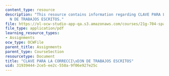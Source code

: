 ```yaml
---
content_type: resource
description: "This resource contains information regarding CLAVE PARA LA CORRECCI\xD3\
  N DE TRABAJOS ESCRITOS."
file: https://ol-ocw-studio-app-qa.s3.amazonaws.com/courses/21g-704-spanish-iv-spring-2005/319394442ce5ee2c558a9f06e927e25c_MIT21G_704S05_clave_correc.pdf
file_type: application/pdf
learning_resource_types:
- Assignments
ocw_type: OCWFile
parent_title: Assignments
parent_type: CourseSection
resourcetype: Document
title: "CLAVE PARA LA CORRECCI\xD3N DE TRABAJOS ESCRITOS"
uid: 31939444-2ce5-ee2c-558a-9f06e927e25c
---
```

